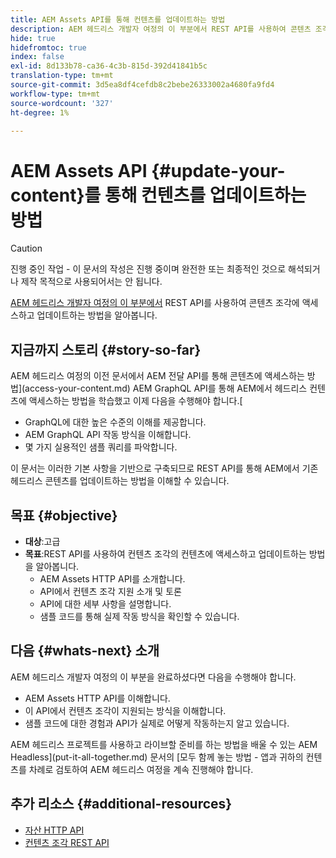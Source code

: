 ```yaml
---
title: AEM Assets API를 통해 컨텐츠를 업데이트하는 방법
description: AEM 헤드리스 개발자 여정의 이 부분에서 REST API를 사용하여 콘텐츠 조각에 액세스하고 업데이트하는 방법을 알아봅니다.
hide: true
hidefromtoc: true
index: false
exl-id: 8d133b78-ca36-4c3b-815d-392d41841b5c
translation-type: tm+mt
source-git-commit: 3d5ea8df4cefdb8c2bebe26333002a4680fa9fd4
workflow-type: tm+mt
source-wordcount: '327'
ht-degree: 1%

---
```


# AEM Assets API {#update-your-content}를 통해 컨텐츠를 업데이트하는 방법

>[!CAUTION]
>
>진행 중인 작업 - 이 문서의 작성은 진행 중이며 완전한 또는 최종적인 것으로 해석되거나 제작 목적으로 사용되어서는 안 됩니다.

[AEM 헤드리스 개발자 여정의 이 부분에서](overview.md) REST API를 사용하여 콘텐츠 조각에 액세스하고 업데이트하는 방법을 알아봅니다.

## 지금까지 스토리 {#story-so-far}

AEM 헤드리스 여정의 이전 문서에서 AEM 전달 API를 통해 콘텐츠에 액세스하는 방법](access-your-content.md) AEM GraphQL API를 통해 AEM에서 헤드리스 컨텐츠에 액세스하는 방법을 학습했고 이제 다음을 수행해야 합니다.[

* GraphQL에 대한 높은 수준의 이해를 제공합니다.
* AEM GraphQL API 작동 방식을 이해합니다.
* 몇 가지 실용적인 샘플 쿼리를 파악합니다.

이 문서는 이러한 기본 사항을 기반으로 구축되므로 REST API를 통해 AEM에서 기존 헤드리스 콘텐츠를 업데이트하는 방법을 이해할 수 있습니다.

## 목표 {#objective}

* **대상**:고급
* **목표**:REST API를 사용하여 컨텐츠 조각의 컨텐츠에 액세스하고 업데이트하는 방법을 알아봅니다.
   * AEM Assets HTTP API를 소개합니다.
   * API에서 컨텐츠 조각 지원 소개 및 토론
   * API에 대한 세부 사항을 설명합니다.
   * 샘플 코드를 통해 실제 작동 방식을 확인할 수 있습니다.

## 다음 {#whats-next} 소개

AEM 헤드리스 개발자 여정의 이 부분을 완료하셨다면 다음을 수행해야 합니다.

* AEM Assets HTTP API를 이해합니다.
* 이 API에서 컨텐츠 조각이 지원되는 방식을 이해합니다.
* 샘플 코드에 대한 경험과 API가 실제로 어떻게 작동하는지 알고 있습니다.

AEM 헤드리스 프로젝트를 사용하고 라이브할 준비를 하는 방법을 배울 수 있는 AEM Headless](put-it-all-together.md) 문서의 [모두 함께 놓는 방법 - 앱과 귀하의 컨텐츠를 차례로 검토하여 AEM 헤드리스 여정을 계속 진행해야 합니다.

## 추가 리소스 {#additional-resources}

* [자산 HTTP API](/help/assets/mac-api-assets.md)
* [컨텐츠 조각 REST API](/help/assets/content-fragments/assets-api-content-fragments.md)
